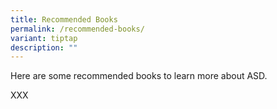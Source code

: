 ```yaml
---
title: Recommended Books
permalink: /recommended-books/
variant: tiptap
description: ""
---
```

<p>Here are some recommended books to learn more about ASD.</p>
<p></p>
<p>XXX</p>